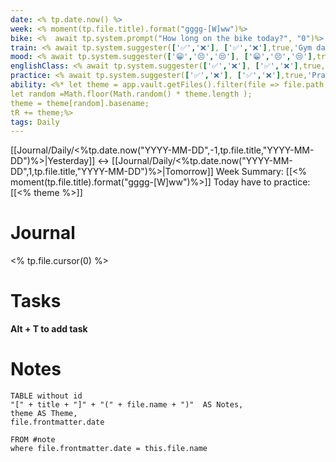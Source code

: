 ```yaml
---
date: <% tp.date.now() %>
week: <% moment(tp.file.title).format("gggg-[W]ww")%>
bike: <%  await tp.system.prompt("How long on the bike today?", "0")%>
train: <% await tp.system.suggester(['✅','❌'], ['✅','❌'],true,'Gym day?') %>
mood: <% await tp.system.suggester(['😁','😣','😒'], ['😁','😣','😒'],true,'how was the day?') %>
englishClass: <% await tp.system.suggester(['✅','❌'], ['✅','❌'],true,'English day?') %>
practice: <% await tp.system.suggester(['✅','❌'], ['✅','❌'],true,'Practice day?') %>
ability: <%* let theme = app.vault.getFiles().filter(file => file.path.includes("Knowledge/Abilities/")); 
let random =Math.floor(Math.random() * theme.length );
theme = theme[random].basename;
tR += theme;%>
tags: Daily 
---
```


[[Journal/Daily/<%tp.date.now("YYYY-MM-DD",-1,tp.file.title,"YYYY-MM-DD")%>|Yesterday]] <-> [[Journal/Daily/<%tp.date.now("YYYY-MM-DD",1,tp.file.title,"YYYY-MM-DD")%>|Tomorrow]]
Week Summary: [[<% moment(tp.file.title).format("gggg-[W]ww")%>]]
Today have to practice: [[<% theme %>]] 


# Journal
<% tp.file.cursor(0) %>

# Tasks
**Alt + T to add task**


# Notes
```dataview
TABLE without id
"[" + title + "]" + "(" + file.name + ")"  AS Notes, 
theme AS Theme,
file.frontmatter.date 

FROM #note 
where file.frontmatter.date = this.file.name
```
















